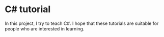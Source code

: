 # C# tutorial
In this project, I try to teach C#. I hope that these tutorials are suitable for people who are interested in learning.
